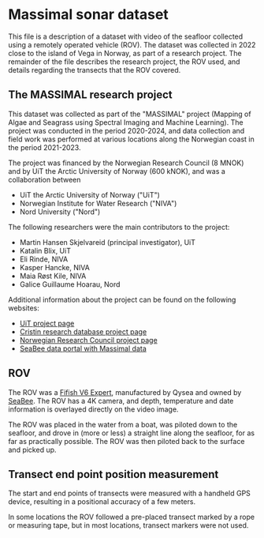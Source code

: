 # Massimal sonar dataset
This file is a description of a dataset with video of the seafloor collected using a
remotely operated vehicle (ROV). The dataset was collected in 2022 close to the island
of Vega in Norway, as part of a research project.  The remainder of the file describes
the research project, the ROV used, and details regarding the transects that the ROV
covered.

## The MASSIMAL research project 
This dataset was collected as part of the "MASSIMAL" project (Mapping of Algae and
Seagrass using Spectral Imaging and Machine Learning). The project was conducted in the
period 2020-2024, and data collection and field work was performed at various locations
along the Norwegian coast in the period 2021-2023. 

The project was financed by the Norwegian Research Council (8 MNOK) and by UiT the
Arctic University of Norway (600 kNOK), and was a collaboration between 

- UiT the Arctic University of Norway ("UiT")
- Norwegian Institute for Water Research ("NIVA")
- Nord University ("Nord")

The following researchers were the main contributors to the project:

- Martin Hansen Skjelvareid (principal investigator), UiT
- Katalin Blix, UiT
- Eli Rinde, NIVA
- Kasper Hancke, NIVA
- Maia Røst Kile, NIVA
- Galice Guillaume Hoarau, Nord

Additional information about the project can be found on the following websites:
- [UiT project page](https://en.uit.no/project/massimal)
- [Cristin research database project
  page](https://app.cristin.no/projects/show.jsf?id=2054355)
- [Norwegian Research Council project
  page](https://prosjektbanken.forskningsradet.no/project/FORISS/301317)
- [SeaBee data portal with Massimal
  data](https://geonode.seabee.sigma2.no/catalogue/#/search?q=massimal&f=dataset)

## ROV
The ROV was a [Fifish V6 Expert](https://www.qysea.com/products/fifish-v6-expert/),
manufactured by Qysea and owned by [SeaBee](https://seabee.no/). The ROV has a 4K
camera, and depth, temperature and date information is overlayed directly on the video
image.   

The ROV was placed in the water from a boat, was piloted down to the seafloor, and drove
in (more or less) a straight line along the seafloor, for as far as practically
possible. The ROV was then piloted back to the surface and picked up. 

## Transect end point position measurement
The start and end points of transects were measured with a handheld GPS device,
resulting in a positional accuracy of a few meters. 

In some locations the ROV followed a pre-placed transect marked by a rope or measuring
tape, but in most locations, transect markers were not used. 
